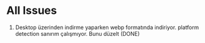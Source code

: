 # All Issues

1. Desktop üzerinden indirme yaparken webp formatında indiriyor. platform detection sanırım çalışmıyor. Bunu düzelt (DONE)
